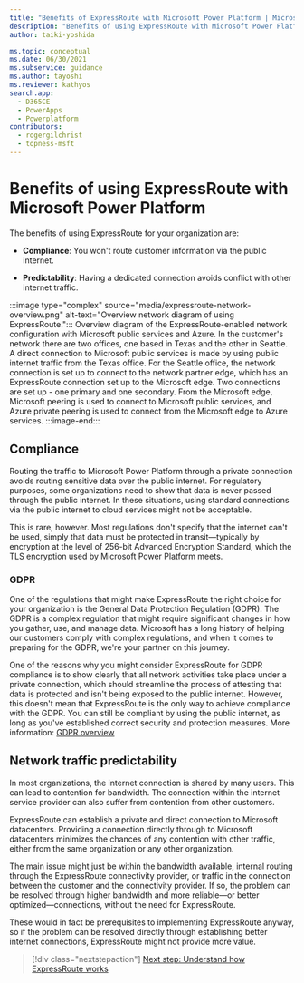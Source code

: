 ```yaml
---
title: "Benefits of ExpressRoute with Microsoft Power Platform | MicrosoftDocs"
description: "Benefits of using ExpressRoute with Microsoft Power Platform including GDPR, compliance, and network traffic predictability."
author: taiki-yoshida

ms.topic: conceptual
ms.date: 06/30/2021
ms.subservice: guidance
ms.author: tayoshi
ms.reviewer: kathyos
search.app: 
  - D365CE
  - PowerApps
  - Powerplatform
contributors:
  - rogergilchrist
  - topness-msft
---
```


# Benefits of using ExpressRoute with Microsoft Power Platform

The benefits of using ExpressRoute for your organization are:

- **Compliance**: You won't route customer information via the public internet.

- **Predictability**: Having a dedicated connection avoids conflict with other internet traffic.

:::image type="complex" source="media/expressroute-network-overview.png" alt-text="Overview network diagram of using ExpressRoute.":::
   Overview diagram of the ExpressRoute-enabled network configuration with Microsoft public services and Azure. In the customer's network there are two offices, one based in Texas and the other in Seattle. A direct connection to Microsoft public services is made by using public internet traffic from the Texas office. For the Seattle office, the network connection is set up to connect to the network partner edge, which has an ExpressRoute connection set up to the Microsoft edge. Two connections are set up - one primary and one secondary. From the Microsoft edge, Microsoft peering is used to connect to Microsoft public services, and Azure private peering is used to connect from the Microsoft edge to Azure services. 
:::image-end:::

## Compliance

Routing the traffic to Microsoft Power Platform through a private connection avoids routing
sensitive data over the public internet. For regulatory purposes, some organizations need to show that data is never passed
through the public internet. In these situations, using standard connections
via the public internet to cloud services might not be acceptable.

This is rare, however. Most regulations don't specify that the internet can't
be used, simply that data must be protected in transit&mdash;typically by
encryption at the level of 256-bit Advanced Encryption Standard, which the TLS encryption used
by Microsoft Power Platform meets.

### GDPR

One of the regulations that might make ExpressRoute the right choice for your
organization is the General Data Protection Regulation (GDPR). The GDPR is a
complex regulation that might require significant changes in how you gather, use, and manage data. Microsoft has a long history of helping our customers comply
with complex regulations, and when it comes to preparing for the GDPR, we're
your partner on this journey.

One of the reasons why you might consider ExpressRoute for GDPR compliance is
to show clearly that all network activities take place under a private connection,
which should streamline the process of attesting that data is protected and isn't being exposed
to the public internet. However, this doesn't
mean that ExpressRoute is the only way to achieve compliance with the GDPR. You can still be compliant by using the
public internet, as long as you've established correct security and protection measures. More information: [GDPR overview](https://www.microsoft.com/trust-center/privacy/gdpr-overview)

## Network traffic predictability

In most organizations, the internet connection is shared by many users. This can
lead to contention for bandwidth. The connection within the internet service provider
can also suffer from contention from other customers.

ExpressRoute can establish a private and direct connection to Microsoft datacenters. Providing a connection directly through to Microsoft datacenters
minimizes the chances of any contention with other traffic, either from the same
organization or any other organization.

The main issue might just be within the bandwidth available, internal routing
through the ExpressRoute connectivity provider, or traffic in the connection
between the customer and the connectivity provider. If so, the problem can be resolved
through higher bandwidth and more reliable&mdash;or better optimized&mdash;connections, without the need for ExpressRoute.

These would in fact be prerequisites to implementing ExpressRoute anyway, so if the problem
can be resolved directly through establishing better internet connections, ExpressRoute
might not provide more value.

> [!div class="nextstepaction"]
> [Next step: Understand how ExpressRoute works](how-expressroute-works.md)
